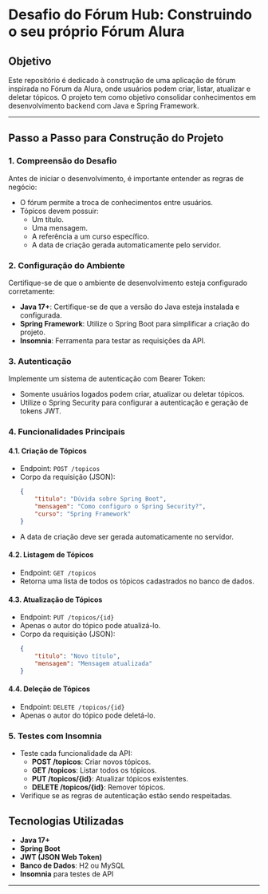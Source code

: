 # Desafio do Fórum Hub: Construindo o seu próprio Fórum Alura

## Objetivo
Este repositório é dedicado à construção de uma aplicação de fórum inspirada no Fórum da Alura, onde usuários podem criar, listar, atualizar e deletar tópicos. O projeto tem como objetivo consolidar conhecimentos em desenvolvimento backend com Java e Spring Framework.

---

## Passo a Passo para Construção do Projeto

### 1. **Compreensão do Desafio**
Antes de iniciar o desenvolvimento, é importante entender as regras de negócio:
- O fórum permite a troca de conhecimentos entre usuários.
- Tópicos devem possuir:
  - Um título.
  - Uma mensagem.
  - A referência a um curso específico.
  - A data de criação gerada automaticamente pelo servidor.

### 2. **Configuração do Ambiente**
Certifique-se de que o ambiente de desenvolvimento esteja configurado corretamente:
- **Java 17+**: Certifique-se de que a versão do Java esteja instalada e configurada.
- **Spring Framework**: Utilize o Spring Boot para simplificar a criação do projeto.
- **Insomnia**: Ferramenta para testar as requisições da API.

### 3. **Autenticação**
Implemente um sistema de autenticação com Bearer Token:
- Somente usuários logados podem criar, atualizar ou deletar tópicos.
- Utilize o Spring Security para configurar a autenticação e geração de tokens JWT.

### 4. **Funcionalidades Principais**
#### **4.1. Criação de Tópicos**
- Endpoint: `POST /topicos`
- Corpo da requisição (JSON):
  ```json
  {
      "titulo": "Dúvida sobre Spring Boot",
      "mensagem": "Como configuro o Spring Security?",
      "curso": "Spring Framework"
  }
  ```
- A data de criação deve ser gerada automaticamente no servidor.

#### **4.2. Listagem de Tópicos**
- Endpoint: `GET /topicos`
- Retorna uma lista de todos os tópicos cadastrados no banco de dados.

#### **4.3. Atualização de Tópicos**
- Endpoint: `PUT /topicos/{id}`
- Apenas o autor do tópico pode atualizá-lo.
- Corpo da requisição (JSON):
  ```json
  {
      "titulo": "Novo título",
      "mensagem": "Mensagem atualizada"
  }
  ```

#### **4.4. Deleção de Tópicos**
- Endpoint: `DELETE /topicos/{id}`
- Apenas o autor do tópico pode deletá-lo.

### 5. **Testes com Insomnia**
- Teste cada funcionalidade da API:
  - **POST /topicos**: Criar novos tópicos.
  - **GET /topicos**: Listar todos os tópicos.
  - **PUT /topicos/{id}**: Atualizar tópicos existentes.
  - **DELETE /topicos/{id}**: Remover tópicos.
- Verifique se as regras de autenticação estão sendo respeitadas.

## Tecnologias Utilizadas
- **Java 17+**
- **Spring Boot**
- **JWT (JSON Web Token)**
- **Banco de Dados**: H2 ou MySQL
- **Insomnia** para testes de API

---



